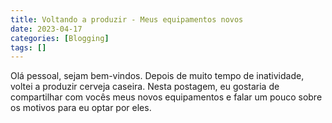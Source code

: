 ```yaml
---
title: Voltando a produzir - Meus equipamentos novos
date: 2023-04-17
categories: [Blogging]
tags: []
---
```


Olá pessoal,
sejam bem-vindos. Depois de muito tempo de inatividade, voltei a produzir cerveja caseira.
Nesta postagem, eu gostaria de compartilhar com vocês meus novos equipamentos e falar um pouco sobre os motivos para eu optar por eles.

